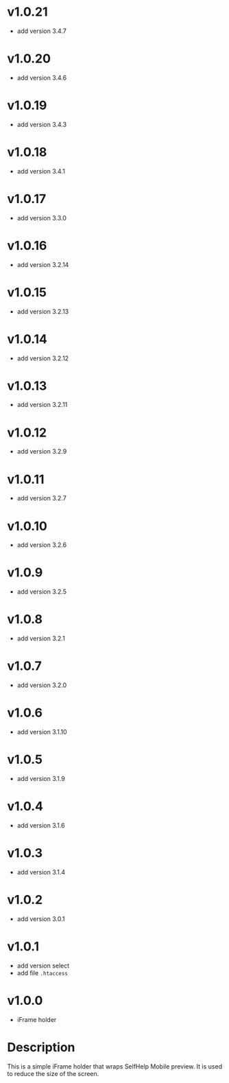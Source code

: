 # v1.0.21
 - add version 3.4.7

# v1.0.20
 - add version 3.4.6

# v1.0.19
 - add version 3.4.3

# v1.0.18
 - add version 3.4.1

# v1.0.17
 - add version 3.3.0

# v1.0.16
 - add version 3.2.14

# v1.0.15
 - add version 3.2.13

# v1.0.14
 - add version 3.2.12

# v1.0.13
 - add version 3.2.11

# v1.0.12
 - add version 3.2.9

# v1.0.11
 - add version 3.2.7

# v1.0.10
 - add version 3.2.6

# v1.0.9
 - add version 3.2.5

# v1.0.8
 - add version 3.2.1

# v1.0.7
 - add version 3.2.0

# v1.0.6
 - add version 3.1.10

# v1.0.5
 - add version 3.1.9

# v1.0.4
 - add version 3.1.6

# v1.0.3
 - add version 3.1.4

# v1.0.2
 - add version 3.0.1

# v1.0.1
 - add version select
 - add file `.htaccess`

# v1.0.0
- iFrame holder

# Description
This is a simple iFrame holder that wraps SelfHelp Mobile preview. It is used to reduce the size of the screen.